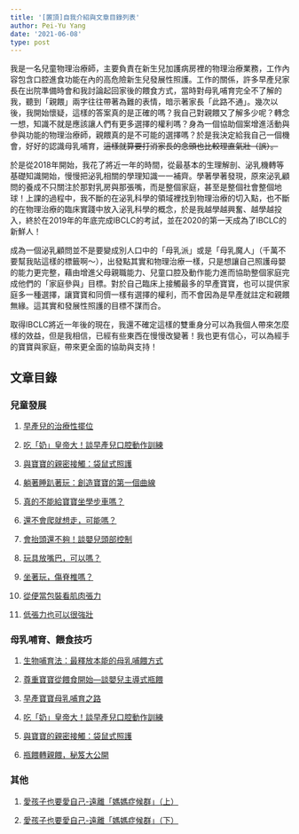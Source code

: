 ```yaml
---
title: '[置頂]自我介紹與文章目錄列表'
author: Pei-Yu Yang
date: '2021-06-08'
type: post
---
```



我是一名兒童物理治療師，主要負責在新生兒加護病房裡的物理治療業務，工作內容包含口腔進食功能在內的高危險新生兒發展性照護。工作的關係，許多早產兒家長在出院準備時會和我討論起回家後的餵食方式，當時對母乳哺育完全不了解的我，聽到「親餵」兩字往往帶著為難的表情，暗示著家長「此路不通」。幾次以後，我開始懷疑，這樣的答案真的是正確的嗎？我自己對親餵又了解多少呢？轉念一想，知識不就是應該讓人們有更多選擇的權利嗎？身為一個協助個案增進活動與參與功能的物理治療師，親餵真的是不可能的選擇嗎？於是我決定給我自己一個機會，好好的認識母乳哺育，~~這樣就算要打消家長的念頭也比較理直氣壯（誤）。~~  


於是從2018年開始，我花了將近一年的時間，從最基本的生理解剖、泌乳機轉等基礎知識開始，慢慢把泌乳相關的學理知識一一補齊。學著學著發現，原來泌乳顧問的養成不只關注於那對乳房與那張嘴，而是整個家庭，甚至是整個社會整個地球！上課的過程中，我不斷的在泌乳科學的領域裡找到物理治療的切入點，也不斷的在物理治療的臨床實踐中放入泌乳科學的概念，於是我越學越興奮、越學越投入，終於在2019年的年底完成IBCLC的考試，並在2020的第一天成為了IBCLC的新鮮人！  

成為一個泌乳顧問並不是要變成別人口中的「母乳派」或是「母乳魔人」（千萬不要幫我貼這樣的標籤啊～），出發點其實和物理治療一樣，只是想讓自己照護母嬰的能力更完整，藉由增進父母親職能力、兒童口腔及動作能力進而協助整個家庭完成他們的「家庭參與」目標。對於自己臨床上接觸最多的早產寶寶，也可以提供家庭多一種選擇，讓寶寶和同儕一樣有選擇的權利，而不會因為是早產就註定和親餵無緣。這其實和發展性照護的目標不謀而合。 

取得IBCLC將近一年後的現在，我還不確定這樣的雙重身分可以為我個人帶來怎麼樣的效益，但是我相信，已經有些東西在慢慢改變著！我也更有信心，可以為經手的寶寶與家庭，帶來更全面的協助與支持！

## 文章目錄

### 兒童發展
01. [早產兒的治療性擺位](https://ptpeiyuyang.netlify.app/blog/2020-04-26-positioning/)

02. [吃「奶」皇帝大！談早產兒口腔動作訓練](https://ptpeiyuyang.netlify.app/blog/2020-04-30-oral-motor-training/)

03. [與寶寶的親密接觸：袋鼠式照護](https://ptpeiyuyang.netlify.app/blog/2020-06-16-kangaroo-care-2/)

04. [躺著睡趴著玩：創造寶寶的第一個曲線](https://ptpeiyuyang.netlify.app/blog/2020-11-09-tummy-times/)

05. [真的不能給寶寶坐學步車嗎？](https://ptpeiyuyang.netlify.app/blog/2020-11-22-use-of-baby-walker/)

06. [還不會爬就想走，可能嗎？](https://ptpeiyuyang.netlify.app/blog/2021-02-07-development-of-crawl/)

07. [會抬頭還不夠！談嬰兒頭部控制](https://ptpeiyuyang.netlify.app/blog/2021-03-27-pull-to-sit/ )  
  
08. [玩具放嘴巴，可以嗎？](https://ptpeiyuyang.netlify.app/blog/2021-06-06-mouthing-behavior/ )   
  
  
09. [坐著玩，傷脊椎嗎？](https://ptpeiyuyang.netlify.app/blog/2021-07-17-play-with-sitting-position/)  
  
  
10. [從便當包裝看肌肉張力](https://ptpeiyuyang.netlify.app/blog/2021-10-01-muscle-tone/)  
  
  
11. [低張力也可以很強壯](https://ptpeiyuyang.netlify.app/blog/2021-10-16-baby-with-hypotone/)  
  
  

### 母乳哺育、餵食技巧
01. [生物哺育法：最釋放本能的母乳哺餵方式](https://ptpeiyuyang.netlify.app/blog/2020-05-12-laid-back-breast-feeding/)

02. [尊重寶寶從餵食開始—談嬰兒主導式瓶餵](https://ptpeiyuyang.netlify.app/blog/2020-05-16-baby-fed-bottle-feeding/)

03. [早產寶寶母乳哺育之路](https://ptpeiyuyang.netlify.app/blog/2020-08-15-importance-of-breast-feeding/)

04. [吃「奶」皇帝大！談早產兒口腔動作訓練](https://ptpeiyuyang.netlify.app/blog/2020-04-30-oral-motor-training/)

05. [與寶寶的親密接觸：袋鼠式照護](https://ptpeiyuyang.netlify.app/blog/2020-06-16-kangaroo-care-2/)

06. [瓶餵轉親餵，秘笈大公開](https://ptpeiyuyang.netlify.app/blog/2021-04-09-transition-to-breastfeed/)  
  
  
### 其他  
01. [愛孩子也要愛自己-遠離「媽媽症候群」（上）](https://ptpeiyuyang.netlify.app/blog/2021-05-06-painless-mother/)  

02. [愛孩子也要愛自己-遠離「媽媽症候群」（下）](https://ptpeiyuyang.netlify.app/blog/2021-05-08-painless-mother-2/)
 
  



